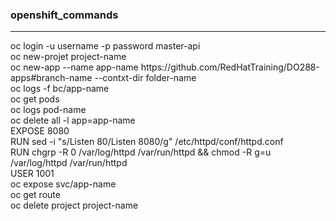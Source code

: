 ### openshift_commands

***

   <!-- login -->   oc login -u username -p password master-api</br>
   <!-- new project --> oc new-projet project-name</br>
   <!-- Run a container image from Dockerfile in github --> oc new-app --name app-name https://github.com/RedHatTraining/DO288-apps#branch-name --contxt-dir folder-name</br>
   <!-- check build logs --> oc logs -f bc/app-name</br>
   <!-- get all running pods --> oc get pods</br>
   <!-- logs of a pod --> oc logs pod-name</br>
   <!-- delete all pods for an app --> oc delete all -l app=app-name</br>
   <!-- dockerfile Expose port --> EXPOSE 8080</br>
   <!-- dockerfile running web server in an unprivileged port --> RUN sed -i "s/Listen 80/Listen 8080/g" /etc/httpd/conf/httpd.conf</br>
   <!-- dockerfile changing group id and permission of the folder --> RUN chgrp -R 0 /var/log/httpd /var/run/httpd && chmod -R g=u /var/log/httpd /var/run/httpd</br>
   <!-- dockerfile user instruction for an unprivileged user --> USER 1001</br>
   <!-- expose service --> oc expose svc/app-name</br>
   <!-- get route --> oc get route</br>
   <!-- delete project --> oc delete project project-name
